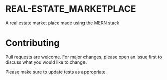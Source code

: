 # REAL-ESTATE_MARKETPLACE

A real estate market place made using the MERN  stack 


# Contributing

Pull requests are welcome. For major changes, please open an issue first
to discuss what you would like to change.

Please make sure to update tests as appropriate.

